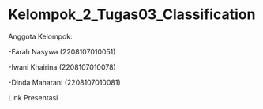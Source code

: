 # Kelompok_2_Tugas03_Classification

Anggota Kelompok:

-Farah Nasywa (2208107010051)

-Iwani Khairina (2208107010078)

-Dinda Maharani (2208107010081)


Link Presentasi
